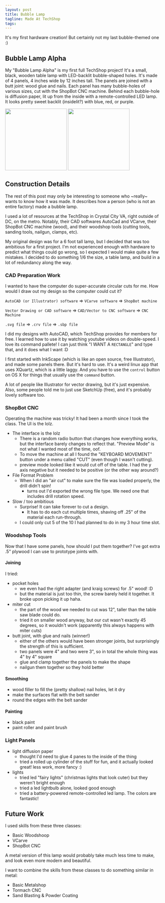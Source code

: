 ```yaml
---
layout: post
title: Bubble Lamp
tagline: Made At TechShop
tags:
---
```


It's my first hardware creation! But certainly not my last bubble-themed one :)

## Bubble Lamp Alpha
My "Bubble Lamp Alpha" is my first full TechShop project! It's a small, black, wooden table lamp with LED-backlit bubble-shaped holes. It's made of 4 panels, 4 inches wide by 12 inches tall. The panels are joined with a butt joint: wood glue and nails. Each panel has many bubble-holes of various sizes, cut with the ShopBot CNC machine. Behind each bubble-hole is diffusion paper, lit up from the inside with a remote-controlled LED lamp. It looks pretty sweet backlit (insidelit?) with blue, red, or purple.

<img src="{{site.url}}/assets/images/bubble_lamp_unlit.gif" width='200px'>
<img src="{{site.url}}/assets/images/bubble_lamp_blue.gif" width='200px'>


## Construction Details
The rest of this post may only be interesting to someone who ~really~ wants to know how it was made. It describes how a person (who is not an entire factory) made a bubble lamp.

I used a lot of resources at the TechShop in Crystal City VA, right outside of DC, on the metro. Notably, their CAD softwares AutoCad and VCarve, their ShopBot CNC machine (wood), and their woodshop tools (cutting tools, sanding tools, nailgun, clamps, etc).

My original design was for a 6 foot tall lamp, but I decided that was too ambitious for a first project. I'm not experienced enough with hardware to predict what things could go wrong, so I expected I would make quite a few mistakes. I decided to do something 1/6 the size, a table lamp, and build in a lot of redundancy along the way.

### CAD Preparation Work
I wanted to have the computer do super-accurate circular cuts for me. How would I draw out my design so the computer could cut it?

`AutoCAD (or Illustrator) software` => `VCarve software` => `ShopBot machine`

`Vector Drawing or CAD software` => `CAD/Vector to CNC software` => `CNC Machine`

`.svg file` => `.crv file` => `.sbp file`

I did my designs with AutoCAD, which TechShop provides for members for free. I learned how to use it by watching youtube videos on double-speed. I love its command pallete! I can just think "I WANT A `RECTANGLE`" and type that, and it does what I want :D

I first started with InkScape (which is like an open source, free Illustrator), and made some panels there. But it's hard to use. It's a weird linux app that uses XQuartz, which is a little laggy. And you have to use the `control` button on OS X for things that usually use the `command` button.

A lot of people like Illustrator for vector drawing, but it's just expensive. Also, some people told me to just use SketchUp (free), and it's probably lovely software too.


### ShopBot CNC
Operating the machine was tricky! It had been a month since I took the class. The UI is the lolz.
- The interface is the lolz
  - There is a random radio button that changes how everything works, but the interface barely changes to reflect that. "Preview Mode" is not what I wanted most of the time, oof.
  - To move the machine at all I found the "KEYBOARD MOVEMENT" button under a menu called "CUT" (even though I wasn't cutting).
  - preview mode looked like it would cut off of the table. I had the y axis negative but it needed to be positive (or the other way around?)
- File Format Problem
  - When I did an "air cut" to make sure the file was loaded properly, the drill didn't spin!
    - turns out I'd exported the wrong file type. We need one that includes drill rotation speed.
- Slow / too ambitious
  - Surprise! It can take forever to cut a design.
    - It has to do each cut multiple times, shaving off .25" of the material each run-through.
  - I could only cut 5 of the 10 I had planned to do in my 3 hour time slot.



### Woodshop Tools
Now that I have some panels, how should I put them together? I've got extra .5" plywood I can use to prototype joints with.

#### Joining
I tried:

- pocket holes
  - we even had the right adapter (and kraig screws) for .5" wood! :D
  - but the material is just too thin, the screw barely held it together. It broke upon picking it up haha.
- miter cut
  - the part of the wood we needed to cut was 12", taller than the table saw blade could do.
  - tried it on smaller wood anyway, but our cut wasn't exactly 45 degrees, so it wouldn't work (apparently this always happens with miter cuts)
- butt joint, with glue and nails (winner!)
  - either of the others would have been stronger joints, but surprisingly the strength of this is sufficient.
  - two panels were 4" and two were 3", so in total the whole thing was 4" by 4" square
  - glue and clamp together the panels to make the shape
  - nailgun them together so they hold better

#### Smoothing

- wood filler to fill the (pretty shallow) nail holes, let it dry
- make the surfaces flat with the belt sander
- round the edges with the belt sander

#### Painting

- black paint
- paint roller and paint brush

### Light Panels
- light diffusion paper
  - thought I'd need to glue 4 panes to the inside of the thing
  - tried a rolled up cylinder of the stuff for fun, and it actually looked great! less work, more fancy :)
- lights
  - tried led "fairy lights" (christmas lights that look cuter) but they weren't bright enough
  - tried a led lightbulb alone, looked good enough
  - tried a battery-powered remote-controlled led lamp. The colors are fantastic!


## Future Work
I used skills from these three classes:
  - Basic Woodshoop
  - VCarve
  - ShopBot CNC

A metal version of this lamp would probably take much less time to make, and look even more modern and beautiful.

I want to combine the skills from these classes to do something similar in metal:
  - Basic Metalshop
  - Tormach CNC
  - Sand Blasting & Powder Coating
